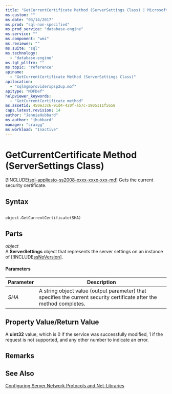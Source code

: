 ```yaml
---
title: "GetCurrentCertificate Method (ServerSettings Class) | Microsoft Docs"
ms.custom: ""
ms.date: "03/14/2017"
ms.prod: "sql-non-specified"
ms.prod_service: "database-engine"
ms.service: ""
ms.component: "wmi"
ms.reviewer: ""
ms.suite: "sql"
ms.technology: 
  - "database-engine"
ms.tgt_pltfrm: ""
ms.topic: "reference"
apiname: 
  - "GetCurrentCertificate Method (ServerSettings Class)"
apilocation: 
  - "sqlmgmproviderxpsp2up.mof"
apitype: "MOFDef"
helpviewer_keywords: 
  - "GetCurrentCertificate method"
ms.assetid: 450e33c6-91d4-420f-ab7c-1905111f5658
caps.latest.revision: 14
author: "JennieHubbard"
ms.author: "jhubbard"
manager: "craigg"
ms.workload: "Inactive"
---
```

# GetCurrentCertificate Method (ServerSettings Class)
[!INCLUDE[tsql-appliesto-ss2008-xxxx-xxxx-xxx-md](../../../includes/tsql-appliesto-ss2008-xxxx-xxxx-xxx-md.md)]
  Gets the current security certificate.  
  
## Syntax  
  
```  
  
object.GetCurrentCertificate(SHA)  
```  
  
## Parts  
 *object*  
 A **ServerSettings** object that represents the server settings on an instance of [!INCLUDE[ssNoVersion](../../../includes/ssnoversion-md.md)].  
  
#### Parameters  
  
|Parameter|Description|  
|---------------|-----------------|  
|*SHA*|A string object value (output parameter) that specifies the current security certificate after the method completes.|  
  
## Property Value/Return Value  
 A **uint32** value, which is 0 if the service was successfully modified, 1 if the request is not supported, and any other number to indicate an error.  
  
## Remarks  
  
## See Also  
 [Configuring Server Network Protocols and Net-Libraries](http://msdn.microsoft.com/library/ms177485\(v=sql.100\).aspx)  
  
  

